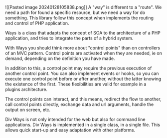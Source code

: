 ![[Pasted image 20240128105838.png]]
A "way" is different to a "route". We need a path for found a specific resource, but we need a way for do something. This library follow this concept when implements the routing and control of PHP application.

Ways is a class that adapts the concept of SOA to the architecture of a PHP application, and tries to integrate the parts of a hybrid system.

With Ways you should think more about "control points" than on controllers of an MVC pattern. Control points are activated when they are needed, ie on demand, depending on the definition you have made.

In addition to this, a control point may require the previous execution of another control point. You can also implement events or hooks, so you can execute one control point before or after another, without the latter knowing the existence of the first. These flexibilities are valid for example in a plugins architecture.

The control points can interact, and this means, redirect the flow to another, call control points directly, exchange data and url arguments, handle the output on screen, etc.

Div Ways is not only intended for the web but also for command line applications. Div Ways is implemented in a single class, in a single file. This allows quick start-up and easy adaptation with other platforms.